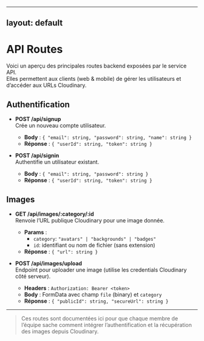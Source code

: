 <!-- docs/routes.md -->
---
layout: default
---
# API Routes

Voici un aperçu des principales routes backend exposées par le service API.  
Elles permettent aux clients (web & mobile) de gérer les utilisateurs et d’accéder aux URLs Cloudinary.

## Authentification

- **POST /api/signup**  
  Crée un nouveau compte utilisateur.  
  - **Body** : `{ "email": string, "password": string, "name": string }`  
  - **Réponse** : `{ "userId": string, "token": string }`

- **POST /api/signin**  
  Authentifie un utilisateur existant.  
  - **Body** : `{ "email": string, "password": string }`  
  - **Réponse** : `{ "userId": string, "token": string }`

## Images

- **GET /api/images/:category/:id**  
  Renvoie l’URL publique Cloudinary pour une image donnée.  
  - **Params** :  
    - `category`: `"avatars" | "backgrounds" | "badges"`  
    - `id`: identifiant ou nom de fichier (sans extension)  
  - **Réponse** : `{ "url": string }`

- **POST /api/images/upload**  
  Endpoint pour uploader une image (utilise les credentials Cloudinary côté serveur).  
  - **Headers** : `Authorization: Bearer <token>`  
  - **Body** : FormData avec champ `file` (binary) et `category`  
  - **Réponse** : `{ "publicId": string, "secureUrl": string }`

---

> Ces routes sont documentées ici pour que chaque membre de l’équipe sache comment intégrer l’authentification et la récupération des images depuis Cloudinary.
